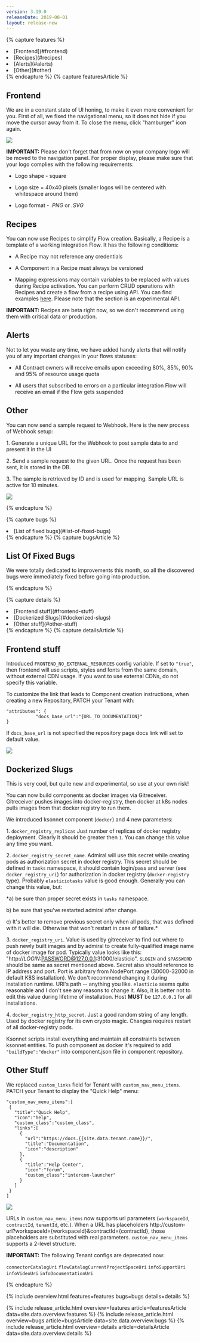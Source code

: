 ```yaml
---
version: 3.19.0
releaseDate: 2019-08-01
layout: release-new
---
```


<!-- ------------------------------------------------------------ -->
<!-- Features Overview -->
<!-- ------------------------------------------------------------ -->
{% capture features %}
<li class="overview__go" markdown="1">
[Frontend](#frontend)
</li>
<li class="overview__go" markdown="1">
[Recipes](#recipes)
</li>
<li class="overview__go" markdown="1">
[Alerts](#alerts)
</li>
<li class="overview__go" markdown="1">
[Other](#other)
</li>
{% endcapture %}
<!-- ------------------------------------------------------------ -->
<!-- Features Article -->
<!-- ------------------------------------------------------------ -->
{% capture featuresArticle %}
<div id="features" class="article__content" markdown="1">

## Frontend
We are in a constant state of UI honing, to make it even more convenient for you. First of all, we fixed the navigational menu, so it does not hide if you move the cursor away from it. To close the menu, click "hamburger" icon again.

![](/assets/img/RN/319/NavMenu1.gif)

**IMPORTANT:** Please don't forget that from now on your company logo will be moved to the navigation panel. For proper display, please make sure that your logo complies with the following requirements:

- Logo shape - square

- Logo size = 40x40 pixels (smaller logos will be centered with whitespace around them)

- Logo format - *.PNG* or *.SVG*

## Recipes
You can now use Recipes to simplify Flow creation. Basically, a Recipe is a template of a working integration Flow. It has the following conditions:

- A Recipe may not reference any credentials

- A Component in a Recipe must always be versioned

- Mapping expressions may contain variables to be replaced with values during Recipe activation. You can perform CRUD operations with Recipes and create a flow from a recipe using API. You can find examples [here]({{site.data.tenant.apiBaseUri}}/docs/v2/#recipes-(experimental)). Please note that the section is an experimental API.

**IMPORTANT:** Recipes are beta right now, so we don't recommend using them with critical data or production.

## Alerts
Not to let you waste any time, we have added handy alerts that will notify you of any important changes in your flows statuses:

- All Contract owners will receive emails upon exceeding 80%, 85%, 90% and 95% of resource usage quota

- All users that subscribed to errors on a particular integration Flow will receive an email if the Flow gets suspended


## Other
You can now send a sample request to Webhook. Here is the new process of Webhook setup:

1\. Generate a unique URL for the Webhook to post sample data to and present it in the UI

2\. Send a sample request to the given URL. Once the request has been sent, it is stored in the DB.

3\. The sample is retrieved by ID and is used for mapping. Sample URL is active for 10 minutes.

![](/assets/img/RN/319/Sample.gif)

</div>
{% endcapture %}

<!-- ------------------------------------------------------------ -->
<!-- Bugs Overview -->
<!-- ------------------------------------------------------------ -->
{% capture bugs %}
<li class="overview__go" markdown="1">
  [List of fixed bugs](#list-of-fixed-bugs)
</li>
{% endcapture %}
<!-- ------------------------------------------------------------ -->
<!-- Bugs Article -->
<!-- ------------------------------------------------------------ -->
{% capture bugsArticle %}
<div id="bugs" class="article__content" markdown="1">

## List Of Fixed Bugs
We were totally dedicated to improvements this month, so all the discovered bugs were immediately fixed before going into production.

</div>
{% endcapture %}

<!-- ------------------------------------------------------------ -->
<!-- Details Overview -->
<!-- ------------------------------------------------------------ -->
{% capture details %}
<li class="overview__go" markdown="1">
  [Frontend stuff](#frontend-stuff)
</li>
<li class="overview__go" markdown="1">
  [Dockerized Slugs](#dockerized-slugs)
</li>
<li class="overview__go" markdown="1">
  [Other stuff](#other-stuff)
</li>
{% endcapture %}
<!-- ------------------------------------------------------------ -->
<!-- Details Article -->
<!-- ------------------------------------------------------------ -->
{% capture detailsArticle %}
<div id="details" class="article__content" markdown="1">

## Frontend stuff
Introduced `FRONTEND_NO_EXTERNAL_RESOURCES` config variable. If set to `"true"`, then frontend will use scripts, styles and fonts from the same domain, without external CDN usage. If you want to use external CDNs, do not specify this variable.

To customize the link that leads to Component creation instructions, when creating a new Repository, PATCH your Tenant with:
```
"attributes": {
           "docs_base_url":"{URL_TO_DOCUMENTATION}"
}              
```

If `docs_base_url` is not specified the repository page docs link will set to default value.

![](/assets/img/RN/319/DocsLink.png)

## Dockerized Slugs
This is very cool, but quite new and experimental, so use at your own risk!

You can now build components as docker images via Gitreceiver. Gitreceiver pushes images into docker-registry, then docker at k8s nodes pulls images from that docker registry to run them.

We introduced ksonnet component (`docker`) and 4 new parameters:

1\. `docker_registry_replicas` Just number of replicas of docker registry deployment. Clearly it should be greater then `1`. You can change this value any time you want.

2\. `docker_registry_secret_name`. Admiral will use this secret while creating pods as authorization secret in docker registry. This secret should be defined in `tasks` namespace, it should contain login/pass and server (see `docker_registry_uri`) for authorization in docker registry (`docker-registry` type).  Probably `elasticiotasks` value is good enough. Generally you can change this value, but:

*a) be sure than proper secret exists in `tasks` namespace.

b) be sure that you've restarted admiral after change.

c) It's better to remove previous secret only when all pods, that was defined with it will die. Otherwise that won't restart in case of failure.*

3\. `docker_registry_uri`. Value is used by gitreceiver to find out where to push newly built images and by admiral to create fully-qualified image name of docker image for pod. Typically value looks like this:  "http://$LOGIN:$PASSWORD@127.0.0.1:31000/elasticio". `$LOGIN` and `$PASSWORD` should be same as secret mentioned above. Secret also should reference to IP address and port. Port is arbitrary from NodePort range (30000-32000 in default K8S installation). We don't recommend changing it during installation runtime. URl's path -- anything you like. `elasticio` seems quite reasonable and I don't see any reasons to change it. Also, it is better not to edit this value during lifetime of installation. Host **MUST** be `127.0.0.1` for all installations.

4\. `docker_registry_http_secret`. Just a good random string of any length. Used by docker registry for its own crypto magic. Changes requires restart of all docker-registry pods.

Ksonnet scripts install everything and maintain all constraints between ksonnet entities. To push component as docker it's required to add `"buildType":"docker"` into component.json file in component repository.


## Other Stuff

We replaced `custom_links` field for Tenant with `custom_nav_menu_items`. PATCH your Tenant to display the "Quick Help" menu:

```
"custom_nav_menu_items":[  
 {  
   "title":"Quick Help",
   "icon":"help",
   "custom_class":"custom_class",
   "links":[  
     {  
       "url":"https://docs.{{site.data.tenant.name}}/",
       "title":"Documentation",
       "icon":"description"
     },
     {  
       "title":"Help Center",
       "icon":"forum",
       "custom_class":"intercom-launcher"
     }
   ]
 }
]
```

![](/assets/img/RN/318/Screenshot_2.png)

URLs in `custom_nav_menu_items` now supports url parameters (`workspaceId`, `contractId`, `tenantId`, etc.). When a URL has placeholders http://custom-url?workspaceId={workspaceId}&contractId={contractId}, those placeholders are substituted with real parameters. `custom_nav_menu_items` supports a 2-level structure.

**IMPORTANT:** The following Tenant configs are deprecated now:

`connectorCatalogUri`
`flowCatalogCurrentProjectSpaceUri`
`infoSupportUri`
`infoVideoUri`
`infoDocumentationUri`
</div>
{% endcapture %}

<!-- ------------------------------------------------------------ -->
<!-- Include Release Overview -->
<!-- ------------------------------------------------------------ -->
{% include overview.html features=features bugs=bugs details=details %}

<!-- ------------------------------------------------------------ -->
<!-- Include Features Article -->
<!-- ------------------------------------------------------------ -->
{% include release_article.html overview=features article=featuresArticle data=site.data.overview.features %}
{% include release_article.html overview=bugs article=bugsArticle data=site.data.overview.bugs %}
{% include release_article.html overview=details article=detailsArticle data=site.data.overview.details %}

